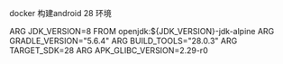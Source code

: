 docker 构建android 28 环境

ARG  JDK_VERSION=8
FROM openjdk:${JDK_VERSION}-jdk-alpine
ARG  GRADLE_VERSION="5.6.4"
ARG  BUILD_TOOLS="28.0.3"
ARG  TARGET_SDK=28
ARG APK_GLIBC_VERSION=2.29-r0
